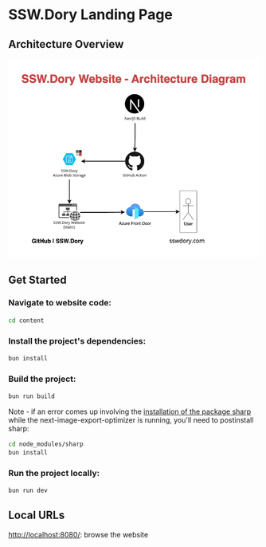 # SSW.Dory Landing Page

## Architecture Overview
![SSW Dory architecture diagram](../docs/images/dory-website-architecture-diagram.webp)

## Get Started

### Navigate to website code:

```bash
cd content
```

### Install the project's dependencies:

```bash
bun install
```

### Build the project:
```bash
bun run build
```
Note - if an error comes up involving the [installation of the package sharp](https://github.com/lovell/sharp/issues/3511) while the next-image-export-optimizer is running, you'll need to postinstall sharp:
```bash
cd node_modules/sharp
bun install
```

### Run the project locally:

```bash
bun run dev
```

## Local URLs
[http://localhost:8080/](http://localhost:8080/): browse the website
